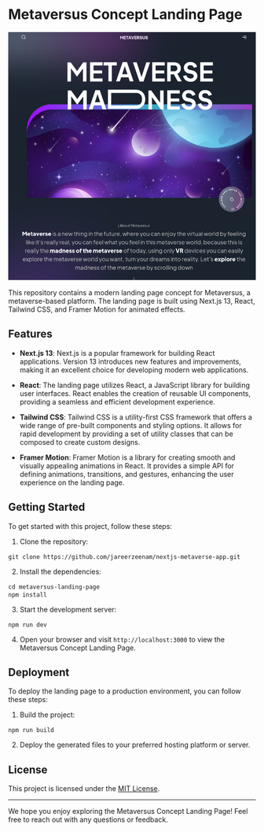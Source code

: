 # Metaversus Concept Landing Page

![Metaversus Concept Landing Page](https://github.com/jareerzeenam/nextjs-metaverse-app/blob/master/public/metaverse.png)

This repository contains a modern landing page concept for Metaversus, a metaverse-based platform. The landing page is built using Next.js 13, React, Tailwind CSS, and Framer Motion for animated effects.

## Features

- **Next.js 13**: Next.js is a popular framework for building React applications. Version 13 introduces new features and improvements, making it an excellent choice for developing modern web applications.

- **React**: The landing page utilizes React, a JavaScript library for building user interfaces. React enables the creation of reusable UI components, providing a seamless and efficient development experience.

- **Tailwind CSS**: Tailwind CSS is a utility-first CSS framework that offers a wide range of pre-built components and styling options. It allows for rapid development by providing a set of utility classes that can be composed to create custom designs.

- **Framer Motion**: Framer Motion is a library for creating smooth and visually appealing animations in React. It provides a simple API for defining animations, transitions, and gestures, enhancing the user experience on the landing page.

## Getting Started

To get started with this project, follow these steps:

1. Clone the repository:

```shell
git clone https://github.com/jareerzeenam/nextjs-metaverse-app.git
```

2. Install the dependencies:

```shell
cd metaversus-landing-page
npm install
```

3. Start the development server:

```shell
npm run dev
```

4. Open your browser and visit `http://localhost:3000` to view the Metaversus Concept Landing Page.

## Deployment

To deploy the landing page to a production environment, you can follow these steps:

1. Build the project:

```shell
npm run build
```

2. Deploy the generated files to your preferred hosting platform or server.

## License

This project is licensed under the [MIT License](LICENSE).

---

We hope you enjoy exploring the Metaversus Concept Landing Page! Feel free to reach out with any questions or feedback.